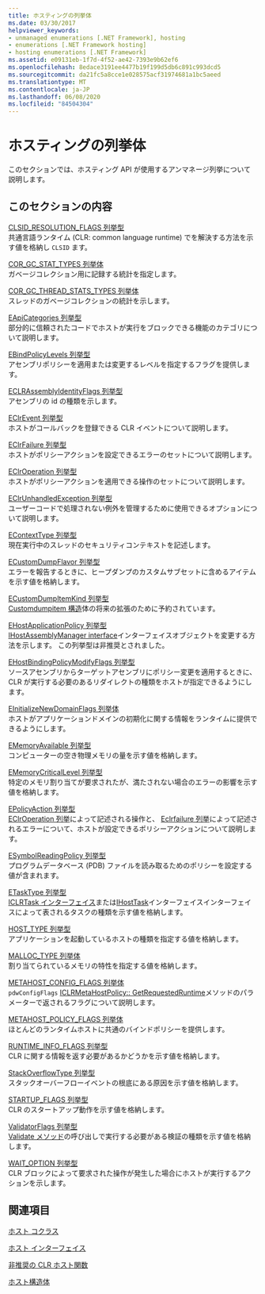 ```yaml
---
title: ホスティングの列挙体
ms.date: 03/30/2017
helpviewer_keywords:
- unmanaged enumerations [.NET Framework], hosting
- enumerations [.NET Framework hosting]
- hosting enumerations [.NET Framework]
ms.assetid: e09131eb-1f7d-4f52-ae42-7393e9b62ef6
ms.openlocfilehash: 8edace3191ee4477b19f199d5db6c891c993dcd5
ms.sourcegitcommit: da21fc5a8cce1e028575acf31974681a1bc5aeed
ms.translationtype: MT
ms.contentlocale: ja-JP
ms.lasthandoff: 06/08/2020
ms.locfileid: "84504304"
---
```

# <a name="hosting-enumerations"></a>ホスティングの列挙体
このセクションでは、ホスティング API が使用するアンマネージ列挙について説明します。  
  
## <a name="in-this-section"></a>このセクションの内容  
 [CLSID_RESOLUTION_FLAGS 列挙型](clsid-resolution-flags-enumeration.md)  
 共通言語ランタイム (CLR: common language runtime) でを解決する方法を示す値を格納し `CLSID` ます。  
  
 [COR_GC_STAT_TYPES 列挙体](cor-gc-stat-types-enumeration.md)  
 ガベージコレクション用に記録する統計を指定します。  
  
 [COR_GC_THREAD_STATS_TYPES 列挙体](cor-gc-thread-stats-types-enumeration.md)  
 スレッドのガベージコレクションの統計を示します。  
  
 [EApiCategories 列挙型](eapicategories-enumeration.md)  
 部分的に信頼されたコードでホストが実行をブロックできる機能のカテゴリについて説明します。  
  
 [EBindPolicyLevels 列挙型](ebindpolicylevels-enumeration.md)  
 アセンブリポリシーを適用または変更するレベルを指定するフラグを提供します。  
  
 [ECLRAssemblyIdentityFlags 列挙型](eclrassemblyidentityflags-enumeration.md)  
 アセンブリの id の種類を示します。  
  
 [EClrEvent 列挙型](eclrevent-enumeration.md)  
 ホストがコールバックを登録できる CLR イベントについて説明します。  
  
 [EClrFailure 列挙型](eclrfailure-enumeration.md)  
 ホストがポリシーアクションを設定できるエラーのセットについて説明します。  
  
 [EClrOperation 列挙型](eclroperation-enumeration.md)  
 ホストがポリシーアクションを適用できる操作のセットについて説明します。  
  
 [EClrUnhandledException 列挙型](eclrunhandledexception-enumeration.md)  
 ユーザーコードで処理されない例外を管理するために使用できるオプションについて説明します。  
  
 [EContextType 列挙型](econtexttype-enumeration.md)  
 現在実行中のスレッドのセキュリティコンテキストを記述します。  
  
 [ECustomDumpFlavor 列挙型](ecustomdumpflavor-enumeration.md)  
 エラーを報告するときに、ヒープダンプのカスタムサブセットに含めるアイテムを示す値を格納します。  
  
 [ECustomDumpItemKind 列挙型](ecustomdumpitemkind-enumeration.md)  
 [Customdumpitem 構造](customdumpitem-structure.md)体の将来の拡張のために予約されています。  
  
 [EHostApplicationPolicy 列挙型](ehostapplicationpolicy-enumeration.md)  
 [IHostAssemblyManager interface](ihostassemblymanager-interface.md)インターフェイスオブジェクトを変更する方法を示します。 この列挙型は非推奨とされました。  
  
 [EHostBindingPolicyModifyFlags 列挙型](ehostbindingpolicymodifyflags-enumeration.md)  
 ソースアセンブリからターゲットアセンブリにポリシー変更を適用するときに、CLR が実行する必要のあるリダイレクトの種類をホストが指定できるようにします。  
  
 [EInitializeNewDomainFlags 列挙体](einitializenewdomainflags-enumeration.md)  
 ホストがアプリケーションドメインの初期化に関する情報をランタイムに提供できるようにします。  
  
 [EMemoryAvailable 列挙型](ememoryavailable-enumeration.md)  
 コンピューターの空き物理メモリの量を示す値を格納します。  
  
 [EMemoryCriticalLevel 列挙型](ememorycriticallevel-enumeration.md)  
 特定のメモリ割り当てが要求されたが、満たされない場合のエラーの影響を示す値を格納します。  
  
 [EPolicyAction 列挙型](epolicyaction-enumeration.md)  
 [EClrOperation 列挙](eclroperation-enumeration.md)によって記述される操作と、 [Eclrfailure 列挙](eclrfailure-enumeration.md)によって記述されるエラーについて、ホストが設定できるポリシーアクションについて説明します。  
  
 [ESymbolReadingPolicy 列挙型](esymbolreadingpolicy-enumeration.md)  
 プログラムデータベース (PDB) ファイルを読み取るためのポリシーを設定する値が含まれます。  
  
 [ETaskType 列挙型](etasktype-enumeration.md)  
 [ICLRTask インターフェイス](iclrtask-interface.md)または[IHostTask](ihosttask-interface.md)インターフェイスインターフェイスによって表されるタスクの種類を示す値を格納します。  
  
 [HOST_TYPE 列挙型](host-type-enumeration.md)  
 アプリケーションを起動しているホストの種類を指定する値を格納します。  
  
 [MALLOC_TYPE 列挙体](malloc-type-enumeration.md)  
 割り当てられているメモリの特性を指定する値を格納します。  
  
 [METAHOST_CONFIG_FLAGS 列挙体](metahost-config-flags-enumeration.md)  
 `pdwConfigFlags` [ICLRMetaHostPolicy:: GetRequestedRuntime](iclrmetahostpolicy-getrequestedruntime-method.md)メソッドのパラメーターで返されるフラグについて説明します。  
  
 [METAHOST_POLICY_FLAGS 列挙体](metahost-policy-flags-enumeration.md)  
 ほとんどのランタイムホストに共通のバインドポリシーを提供します。  
  
 [RUNTIME_INFO_FLAGS 列挙型](runtime-info-flags-enumeration.md)  
 CLR に関する情報を返す必要があるかどうかを示す値を格納します。  
  
 [StackOverflowType 列挙型](stackoverflowtype-enumeration.md)  
 スタックオーバーフローイベントの根底にある原因を示す値を格納します。  
  
 [STARTUP_FLAGS 列挙型](startup-flags-enumeration.md)  
 CLR のスタートアップ動作を示す値を格納します。  
  
 [ValidatorFlags 列挙型](validatorflags-enumeration.md)  
 [Validate メソッド](iclrvalidator-validate-method.md)の呼び出しで実行する必要がある検証の種類を示す値を格納します。  
  
 [WAIT_OPTION 列挙型](wait-option-enumeration.md)  
 CLR ブロックによって要求された操作が発生した場合にホストが実行するアクションを示します。  
  
## <a name="related-sections"></a>関連項目  
 [ホスト コクラス](hosting-coclasses.md)  
  
 [ホスト インターフェイス](hosting-interfaces.md)  
  
 [非推奨の CLR ホスト関数](deprecated-clr-hosting-functions.md)  
  
 [ホスト構造体](hosting-structures.md)
